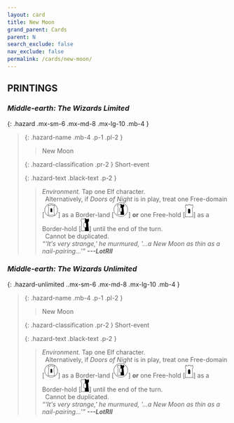 ```yaml
---
layout: card
title: New Moon
grand_parent: Cards
parent: N
search_exclude: false
nav_exclude: false
permalink: /cards/new-moon/
---
```


## PRINTINGS


### _Middle-earth: The Wizards Limited_

{: .hazard .mx-sm-6 .mx-md-8 .mx-lg-10 .mb-4 }
> {: .hazard-name .mb-4 .p-1 .pl-2 }
> > <div class="hazard-mp"></div>
> > <div class="card-name">New Moon</div>
>
> {: .hazard-classification .pr-2 }
> Short-event
>
> {: .hazard-text .black-text .p-2 }
> > _Environment._ Tap one Elf character. <br>&ensp;Alternatively, if _Doors of Night_ is in play, treat one Free-domain \[![](/assets/images/free-domain.svg)] as a Border-land \[![](/assets/images/border-land.svg)] **or** one Free-hold \[![](/assets/images/free-hold.svg)] as a Border-hold \[![](/assets/images/border-hold.svg)] until the end of the turn. <br>&ensp;Cannot be duplicated. <br>_“‘It's very strange,' he murmured, '...a New Moon as thin as a nail-pairing...’”_ ***---&#65279;LotRII*** 
>

### _Middle-earth: The Wizards Unlimited_

{: .hazard-unlimited ..mx-sm-6 .mx-md-8 .mx-lg-10 .mb-4 }
> {: .hazard-name .mb-4 .p-1 .pl-2 }
> > <div class="hazard-mp"></div>
> > <div class="card-name">New Moon</div>
>
> {: .hazard-classification .pr-2 }
> Short-event
>
> {: .hazard-text .black-text .p-2 }
> > _Environment._ Tap one Elf character. <br>&ensp;Alternatively, if _Doors of Night_ is in play, treat one Free-domain \[![](/assets/images/free-domain.svg)] as a Border-land \[![](/assets/images/border-land.svg)] **or** one Free-hold \[![](/assets/images/free-hold.svg)] as a Border-hold \[![](/assets/images/border-hold.svg)] until the end of the turn. <br>&ensp;Cannot be duplicated. <br>_“‘It's very strange,' he murmured, '...a New Moon as thin as a nail-pairing...’”_ ***---&#65279;LotRII*** 
>
